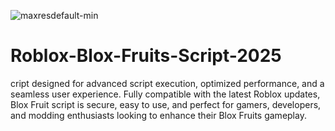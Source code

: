 ![maxresdefault-min](https://github.com/user-attachments/assets/8cc58c9b-e097-415d-bbff-0a2fcd27188c)

# Roblox-Blox-Fruits-Script-2025
cript designed for advanced script execution, optimized performance, and a seamless user experience. Fully compatible with the latest Roblox updates, Blox Fruit script is secure, easy to use, and perfect for gamers, developers, and modding enthusiasts looking to enhance their Blox Fruits gameplay.
